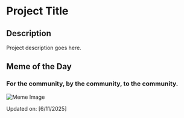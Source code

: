# Project Title

## Description

Project description goes here.

## Meme of the Day

### For the community, by the community, to the community.
![Meme Image](https://i.redd.it/8joepp2sh56f1.png)

Updated on: [6/11/2025]